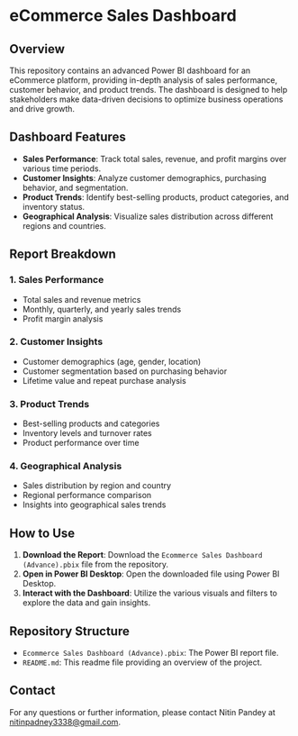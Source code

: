 # eCommerce Sales Dashboard

## Overview
This repository contains an advanced Power BI dashboard for an eCommerce platform, providing in-depth analysis of sales performance, customer behavior, and product trends. The dashboard is designed to help stakeholders make data-driven decisions to optimize business operations and drive growth.

## Dashboard Features
- **Sales Performance**: Track total sales, revenue, and profit margins over various time periods.
- **Customer Insights**: Analyze customer demographics, purchasing behavior, and segmentation.
- **Product Trends**: Identify best-selling products, product categories, and inventory status.
- **Geographical Analysis**: Visualize sales distribution across different regions and countries.

## Report Breakdown
### 1. Sales Performance
- Total sales and revenue metrics
- Monthly, quarterly, and yearly sales trends
- Profit margin analysis

### 2. Customer Insights
- Customer demographics (age, gender, location)
- Customer segmentation based on purchasing behavior
- Lifetime value and repeat purchase analysis

### 3. Product Trends
- Best-selling products and categories
- Inventory levels and turnover rates
- Product performance over time

### 4. Geographical Analysis
- Sales distribution by region and country
- Regional performance comparison
- Insights into geographical sales trends

## How to Use
1. **Download the Report**: Download the `Ecommerce Sales Dashboard (Advance).pbix` file from the repository.
2. **Open in Power BI Desktop**: Open the downloaded file using Power BI Desktop.
3. **Interact with the Dashboard**: Utilize the various visuals and filters to explore the data and gain insights.

## Repository Structure
- `Ecommerce Sales Dashboard (Advance).pbix`: The Power BI report file.
- `README.md`: This readme file providing an overview of the project.

## Contact
For any questions or further information, please contact Nitin Pandey at nitinpadney3338@gmail.com.

